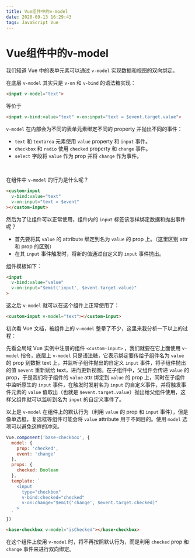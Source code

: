 ```yaml
---
title: Vue组件中的v-model
date: 2020-09-13 16:29:43
tags: JavaScript Vue
---
```


# Vue组件中的v-model

我们知道 Vue 中的表单元素可以通过 `v-model` 实现数据和视图的双向绑定。

在底层 `v-model` 其实只是 `v-on` 和 `v-bind` 的语法糖实现：

```html
<input v-model="text">
```

等价于

```html
<input v-bind:value="text" v-on:input="text = $event.target.value">
```

`v-model` 在内部会为不同的表单元素绑定不同的 property 并抛出不同的事件：

- `text` 和 `textarea` 元素使用 `value` property 和 `input` 事件。
- `checkbox` 和 `radio` 使用 `checked` property 和 `change` 事件。
- `select` 字段将 `value` 作为 prop 并将 `change` 作为事件。
  
<br>

在组件中 `v-model` 的行为是什么呢？

```html
<custom-input
  v-bind:value="text"
  v-on:input="text = $event"
></custom-input>
```

然后为了让组件可以正常使用，组件内的 `input` 标签该怎样绑定数据和抛出事件呢？

- 首先要将其 `value` 的 attribute 绑定到名为 `value` 的 prop 上。（这里区别 attr 和 prop 的区别）
- 在其 `input` 事件触发时，将新的值通过自定义的 `input` 事件抛出。

组件模板如下：

```html
<input 
  v-bind:value="value"
  v-on:input="$emit('input', $event.target.value)"
>
```

这之后 `v-model` 就可以在这个组件上正常使用了：

```html
<custom-input v-model="text"></custom-input>
```

初次看 Vue 文档，被组件上的 `v-model` 整晕了不少，这里来我分析一下以上的过程：

先看全局域 Vue 实例中注册的组件 `<custom-input>` ，我们就要在它上面使用 `v-model` 指令，底层上 `v-model` 只是语法糖，它表示绑定要传给子组件名为 `value` 的 prop 到数据 text 上，并监听子组件抛出的自定义 `input` 事件，将子组件抛出的值 `$event` 重新赋给 text，进而更新视图。在子组件中，父组件会传递 `value` 的 prop，于是我们将子组件的 `value` attr 绑定到 `value` 的 prop 上，同时在子组件中监听原生的 `input` 事件，在触发时发射名为 `input` 的自定义事件，并将触发事件元素的 `value` 值取出（也就是 `$event.target.value`）抛出给父组件使用，这样父组件就可以监听到名为 `input` 的自定义事件了。

以上是 `v-model` 在组件上的默认行为（利用 `value` 的 prop 和 `input` 事件），但是像单选框，复选框等组件可能会将 `value` attribute 用于不同目的。使用 `model` 选项可以避免这样的冲突。

```js
Vue.component('base-checkbox', {
  model: {
    prop: 'checked',
    event: 'change'
  },
  props: {
    checked: Boolean
  },
  template: `
    <input
      type="checkbox"
      v-bind:checked="checked"
      v-on:change="$emit('change', $event.target.checked)"
    >
  `
})
```

```html
<base-checkbox v-model="isChecked"></base-checkbox>
```

在这个组件上使用 `v-model` 时，将不再按照默认行为，而是利用 `checked` prop 和 `change` 事件来进行双向绑定。